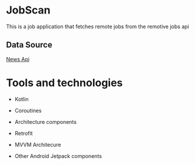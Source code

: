 # JobScan
 
 This is a job application that fetches remote jobs from the remotive jobs api
 
## Data Source

[News Api](https://remotive.io/remote-rest-api-jobs)

# Tools and technologies

* Kotlin  

* Coroutines 

* Architecture components

* Retrofit

* MVVM Architecure

* Other Android Jetpack components
